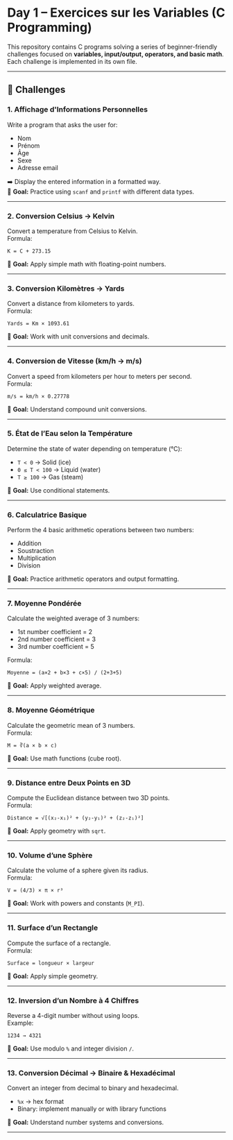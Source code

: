 # Day 1 – Exercices sur les Variables (C Programming)

This repository contains C programs solving a series of beginner-friendly challenges focused on **variables, input/output, operators, and basic math**.  
Each challenge is implemented in its own file.

---

## 📑 Challenges

### 1. Affichage d'Informations Personnelles
Write a program that asks the user for:
- Nom  
- Prénom  
- Âge  
- Sexe  
- Adresse email  

➡️ Display the entered information in a formatted way.  
🎯 **Goal:** Practice using `scanf` and `printf` with different data types.

---

### 2. Conversion Celsius → Kelvin
Convert a temperature from Celsius to Kelvin.  
Formula:  
```
K = C + 273.15
```
🎯 **Goal:** Apply simple math with floating-point numbers.

---

### 3. Conversion Kilomètres → Yards
Convert a distance from kilometers to yards.  
Formula:  
```
Yards = Km × 1093.61
```
🎯 **Goal:** Work with unit conversions and decimals.

---

### 4. Conversion de Vitesse (km/h → m/s)
Convert a speed from kilometers per hour to meters per second.  
Formula:  
```
m/s = km/h × 0.27778
```
🎯 **Goal:** Understand compound unit conversions.

---

### 5. État de l’Eau selon la Température
Determine the state of water depending on temperature (°C):  
- `T < 0` → Solid (ice)  
- `0 ≤ T < 100` → Liquid (water)  
- `T ≥ 100` → Gas (steam)  

🎯 **Goal:** Use conditional statements.

---

### 6. Calculatrice Basique
Perform the 4 basic arithmetic operations between two numbers:  
- Addition  
- Soustraction  
- Multiplication  
- Division  

🎯 **Goal:** Practice arithmetic operators and output formatting.

---

### 7. Moyenne Pondérée
Calculate the weighted average of 3 numbers:  
- 1st number coefficient = 2  
- 2nd number coefficient = 3  
- 3rd number coefficient = 5  

Formula:  
```
Moyenne = (a×2 + b×3 + c×5) / (2+3+5)
```
🎯 **Goal:** Apply weighted average.

---

### 8. Moyenne Géométrique
Calculate the geometric mean of 3 numbers.  
Formula:  
```
M = ∛(a × b × c)
```
🎯 **Goal:** Use math functions (cube root).

---

### 9. Distance entre Deux Points en 3D
Compute the Euclidean distance between two 3D points.  
Formula:  
```
Distance = √[(x₂-x₁)² + (y₂-y₁)² + (z₂-z₁)²]
```
🎯 **Goal:** Apply geometry with `sqrt`.

---

### 10. Volume d’une Sphère
Calculate the volume of a sphere given its radius.  
Formula:  
```
V = (4/3) × π × r³
```
🎯 **Goal:** Work with powers and constants (`M_PI`).

---

### 11. Surface d’un Rectangle
Compute the surface of a rectangle.  
Formula:  
```
Surface = longueur × largeur
```
🎯 **Goal:** Apply simple geometry.

---

### 12. Inversion d’un Nombre à 4 Chiffres
Reverse a 4-digit number without using loops.  
Example:  
```
1234 → 4321
```
🎯 **Goal:** Use modulo `%` and integer division `/`.

---

### 13. Conversion Décimal → Binaire & Hexadécimal
Convert an integer from decimal to binary and hexadecimal.  
- `%x` → hex format  
- Binary: implement manually or with library functions  

🎯 **Goal:** Understand number systems and conversions.

---
